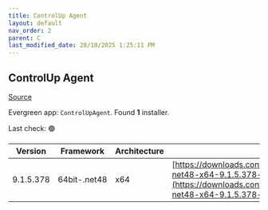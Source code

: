 ```yaml
---
title: ControlUp Agent
layout: default
nav_order: 2
parent: C
last_modified_date: 20/10/2025 1:25:11 PM
---
```


## ControlUp Agent

[Source](https://www.controlup.com/products/controlup/agent/)

Evergreen app: `ControlUpAgent`. Found **1** installer.

Last check: 🟢

| Version   | Framework    | Architecture | URI                                                                                                                                                                                            |
| --------- | ------------ | ------------ | ---------------------------------------------------------------------------------------------------------------------------------------------------------------------------------------------- |
| 9.1.5.378 | 64bit-.net48 | x64          | [https://downloads.controlup.com/agent/9.1.5.378/ControlUpAgent-net48-x64-9.1.5.378-signed.msi](https://downloads.controlup.com/agent/9.1.5.378/ControlUpAgent-net48-x64-9.1.5.378-signed.msi) |
